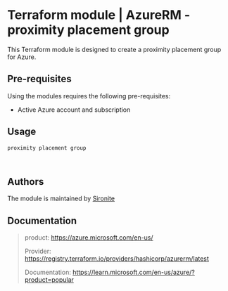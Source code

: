 # Terraform module | AzureRM - proximity placement group

This Terraform module is designed to create a proximity placement group for Azure.

## Pre-requisites

Using the modules requires the following pre-requisites:
 * Active Azure account and subscription 

## Usage

`proximity placement group`

```hcl


```

## Authors

The module is maintained by [Sironite](https://github.com/sironite)

## Documentation

> product: https://azure.microsoft.com/en-us/
> 
> Provider: https://registry.terraform.io/providers/hashicorp/azurerm/latest
> 
> Documentation: https://learn.microsoft.com/en-us/azure/?product=popular
